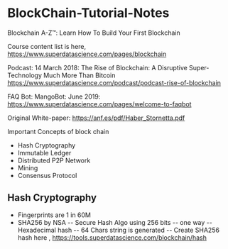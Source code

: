 # BlockChain-Tutorial-Notes

Blockchain A-Z™: Learn How To Build Your First Blockchain

Course content list is here, https://www.superdatascience.com/pages/blockchain

Podcast: 14 March 2018: The Rise of Blockchain: A Disruptive Super-Technology Much More Than Bitcoin https://www.superdatascience.com/podcast/podcast-rise-of-blockchain

FAQ Bot: MangoBot: June 2019: https://www.superdatascience.com/pages/welcome-to-faqbot

Original White-paper: https://anf.es/pdf/Haber_Stornetta.pdf

Important Concepts of block chain
- Hash Cryptography
- Immutable Ledger
- Distributed P2P Network
- Mining
- Consensus Protocol


## Hash Cryptography
- Fingerprints are 1 in 60M
- SHA256 by NSA
-- Secure Hash Algo using 256 bits
-- one way
-- Hexadecimal hash
-- 64 Chars string is generated
-- Create SHA256 hash here , https://tools.superdatascience.com/blockchain/hash
